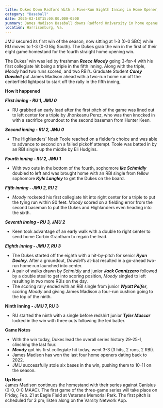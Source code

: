 ```yaml
---  
title: Dukes Down Radford With a Five-Run Eighth Inning in Home Opener, 7-3  
category: "Baseball"  
date: 2025-02-18T15:00:00.000-0500  
summary: James Madison Baseball downs Radford University in home opener with a five-run eighth inning at Eagle Field at Veterans Memorial Park Tuesday afternoon, 7-3.  
location: Harrisonburg, Va.   
---  
```


JMU secured its first win of the season, now sitting at 1-3 (0-0 SBC) while RU moves to 1-3 (0-0 Big South). The Dukes grab the win in the first of their eight game homestand for the fourth straight home opening win. 

The Dukes’ win was led by freshman ***Reece Moody*** going 3-for-4 with his first collegiate hit being a triple in the fifth inning. Along with the triple, *Moody* had two runs scored, and two RBI’s. Graduate Student ***Corey Dowdell*** put James Madison ahead with a two-run home run off the centerfield lightpost to start off the rally in the fifth inning, 

**How it happened**

***First inning \- RU 1, JMU 0***

- RU grabbed an early lead after the first pitch of the game was lined out to left center for a triple by Jhonkeanu Perez, who was then knocked in with a sacrifice groundout to the second baseman from Hunter Keen. 

***Second inning \- RU 2, JMU 0***

- The Highlanders’ Noah Toole reached on a fielder’s choice and was able to advance to second on a failed pickoff attempt. Toole was batted in by an RBI single up the middle by Eli Hudgins. 

***Fourth inning \- RU 2, JMU 1***

- With two outs in the bottom of the fourth, sophomore ***Ike Schmidly*** doubled to left and was brought home with an RBI single from fellow sophomore ***Kyle Langley*** to get the Dukes on the board. 

***Fifth inning \- JMU 2, RU 2***

- *Moody* rocketed his first collegiate hit into right center for a triple to put the tying run within 90 feet. *Moody* scored on a fielding error from the second baseman to put the Dukes and Highlanders even heading into the sixth. 

***Seventh inning \- RU 3, JMU 2***

- Keen took advantage of an early walk with a double to right center to send home Corbin Grantham to regain the lead. 

***Eighth inning \- JMU 7, RU 3***

- The Dukes started off the eighth with a hit-by-pitch for senior ***Ryan Dooley***. After a groundout, *Dowdell*’s at-bat resulted in a go-ahead two-run home run launched into center.
- A pair of walks drawn by *Schmidly* and junior ***Jack Cannizzaro*** followed by a double steal to get into scoring position, *Moody* singled to left resulting in two more RBIs on the day.
- The scoring rally ended with an RBI single from junior ***Wyatt Peifer***, scoring *Moody* and giving James Madison a four-run cushion going to the top of the ninth. 

**Ninth inning \- JMU 7, RU 3**

- RU started the ninth with a single before redshirt junior ***Tyler Muscar*** locked in the win with three outs following the led batter. 

**Game Notes**

* With the win today, Dukes lead the overall series history 29-25-1, clinching the last four.  
* ***Moody*** got his first collegiate hit today, went 3-3 (3 hits, 2 runs, 2 RBI).  
* James Madison has won the last four home openers dating back to 2022\.  
* JMU successfully stole six bases in the win, pushing them to 10-11 on the season. 

**Up Next**  
James Madison continues the homestand with their series against Canisius (0-0, 0-0 MAAC). The first game of the three-game series will take place on Friday, Feb. 21 at Eagle Field at Veterans Memorial Park. The first pitch is scheduled for 3 pm; listen along on the Varsity Network App. 
